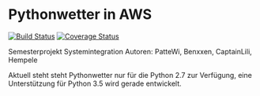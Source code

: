 Pythonwetter in AWS
=
[![Build Status](https://travis-ci.org/PatteWi/pythonwetter.svg?branch=si-project)](https://travis-ci.org/PatteWi/pythonwetter) [![Coverage Status](https://coveralls.io/repos/PatteWi/pythonwetter/badge.svg?branch=si-project&service=github)](https://coveralls.io/github/PatteWi/pythonwetter?branch=si-project)

Semesterprojekt Systemintegration
Autoren: PatteWi, Benxxen, CaptainLili, Hempele

Aktuell steht steht Pythonwetter nur für die Python 2.7 zur Verfügung, eine Unterstützung für Python 3.5 wird gerade entwickelt.
